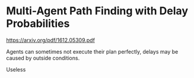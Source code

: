 # Multi-Agent Path Finding with Delay Probabilities

https://arxiv.org/pdf/1612.05309.pdf

Agents can sometimes not execute their plan perfectly,
delays may be caused by outside conditions.

Useless